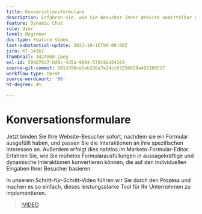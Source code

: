 ```yaml
---
title: Konversationsformulare
description: Erfahren Sie, wie Sie Besucher Ihrer Website unmittelbar nach dem Ausfüllen eines Formulars ansprechen können.
feature: Dynamic Chat
role: User
level: Beginner
doc-type: Feature Video
last-substantial-update: 2023-10-16T00:00:00Z
jira: KT-14162
thumbnail: 3424868.jpeg
exl-id: 50dd76d7-bd0c-4d5a-9094-579c92e54164
source-git-commit: 681d390ce5ab336a7e24cc63256659a492288517
workflow-type: tm+mt
source-wordcount: '86'
ht-degree: 4%

---
```


# Konversationsformulare

Jetzt binden Sie Ihre Website-Besucher sofort, nachdem sie ein Formular ausgefüllt haben, und passen Sie die Interaktionen an ihre spezifischen Interessen an. Außerdem erfolgt dies nahtlos im Marketo-Formular-Editor. Erfahren Sie, wie Sie mühelos Formularausfüllungen in aussagekräftige und dynamische Interaktionen konvertieren können, die auf den individuellen Eingaben Ihrer Besucher basieren.

In unserem Schritt-für-Schritt-Video führen wir Sie durch den Prozess und machen es so einfach, dieses leistungsstarke Tool für Ihr Unternehmen zu implementieren.

>[!VIDEO](https://video.tv.adobe.com/v/3424868/?learn=on)
